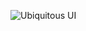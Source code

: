 
![Ubiquitous UI](https://user-images.githubusercontent.com/73348574/99666994-bc238100-2a91-11eb-8022-91ee16f8d658.gif)
